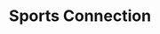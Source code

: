 ---
title: "Sports Connection"
url: /doylestown/sports-connection-west-oakland-avenue/
shop: Allgemein
---